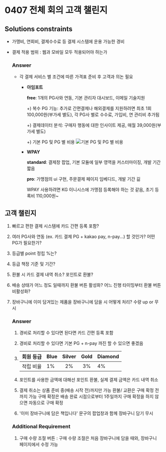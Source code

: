 ﻿# 0407 전체 회의 고객 챌린지
## Solutions constraints

- 가맹비, 연회비, 결제수수료 등 결제 시스템에 운용 가능한 경비

- 결제 적용 범위 : 웹과 모바일 모두 적용되어야 하는가

  ### Answer

  - 각 결제 서비스 별 조건에 따른 가격표 준비 후 고객과 의논 필요
      - **아임포트**
        
        **free**: 1개의 PG사와 연동, 기본 관리자 대시보드, 이메일 기술지원
        
        +) 복수 PG 기능: 추가로 간편결제나 해외결제를 지원하려면 최초 1회 100,000원(부가세 별도), 각 PG사 별로 수수료, 가입비, 연 관리비 추가됨
        
        +) 결제데이터 분석: 구매자 행동에 대한 인사이트 제공, 매월 39,000원(부가세 별도)
        
        +) 기본 PG 및 PG 별 비용
       ![기본 PG 및 PG 별 비용](https://github.com/idealization/software-engineering/blob/main/Requirement_Engineering/Payment_System/image/PG%EC%82%AC%20%EB%B3%84%20%EB%B9%84%EC%9A%A9.png?raw=true)

      - **WPAY**
        
        **standard**: 결제창 팝업, 기본 모듈에 일부 영역을 커스터마이징, 개발 기간 짧음
        
        **pro**: 가맹점의 ui 구현, 주문결제 페이지 임베디드, 개발 기간 긺
        
        WPAY 사용하려면 KG 이니시스에 가맹점 등록해야 하는 것 같음, 초기 등록비 110,000원~
     

## 고객 챌린지

1. 빠르고 편한 결제 시스템에 카드 간편 등록 포함?

2. 여러 PG사와 연동 (ex. 카드 결제 PG + kakao pay, n-pay...) 할 것인가? 어떤 PG가 필요한가?

3. 등급별 point 정립 %는?

4. 등급 책정 기준 및 기간?

5. 환불 시 카드 결제 내역 취소? 포인트로 환불?

6. 배송 상태가 어느 정도 일때까지 환불 버튼 활성화? 어느 진행 타이밍부터 환불 버튼 비활성화?

7. 장바구니에 이미 담겨있는 제품을 장바구니에 담을 시 어떻게 처리? 수량 up or 무시

   ### Answer

   1. 경비로 처리할 수 있다면 된다면 카드 간편 등록 포함

   2. 경비로 처리할 수 있다면 기본 PG + n-pay 까진 할 수 있으면 좋겠음

   3. | 회원 등급 | Blue | Silver | Gold | Diamond |
      | --------- | ---- | :----: | :--: | ------- |
      | 적립 비율 | 1%   |   2%   |  3%  | 4%      |

   4. 포인트를 사용한 금액에 대해선 포인트 환불, 실제 결제 금액은 카드 내역 취소

   5. 결제 취소는 상품 준비 중(배송 시작 전)까지만 가능
      환불/ 교환은 구매 확정 전까지 가능
      구매 확정은 배송 완료 시점으로부터 1주일까지 구매 확정을 하지 않으면 자동으로 구매 확정

   6. '이미 장바구니에 담은 책입니다' 문구의 팝업창과 함께 장바구니 담기 무시

   ### Additional Requirement

   1. 구매 수량 조절 버튼 : 구매 수량 조절은 처음 장바구니에 담을 때와, 장바구니 페이지에서 수정 가능
